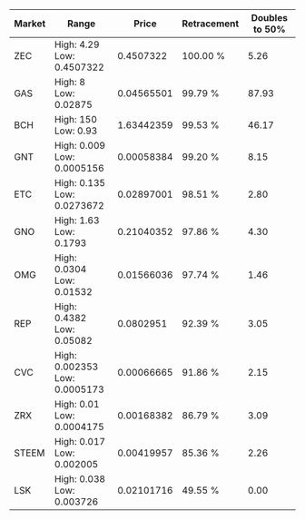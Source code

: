 | Market | Range | Price| Retracement | Doubles to 50% |
| --- | --- | --- | --- | --- |
| ZEC | High: 4.29<br />Low: 0.4507322 | 0.4507322 | 100.00 % | 5.26 |
| GAS | High: 8<br />Low: 0.02875 | 0.04565501 | 99.79 % | 87.93 |
| BCH | High: 150<br />Low: 0.93 | 1.63442359 | 99.53 % | 46.17 |
| GNT | High: 0.009<br />Low: 0.0005156 | 0.00058384 | 99.20 % | 8.15 |
| ETC | High: 0.135<br />Low: 0.0273672 | 0.02897001 | 98.51 % | 2.80 |
| GNO | High: 1.63<br />Low: 0.1793 | 0.21040352 | 97.86 % | 4.30 |
| OMG | High: 0.0304<br />Low: 0.01532 | 0.01566036 | 97.74 % | 1.46 |
| REP | High: 0.4382<br />Low: 0.05082 | 0.0802951 | 92.39 % | 3.05 |
| CVC | High: 0.002353<br />Low: 0.0005173 | 0.00066665 | 91.86 % | 2.15 |
| ZRX | High: 0.01<br />Low: 0.0004175 | 0.00168382 | 86.79 % | 3.09 |
| STEEM | High: 0.017<br />Low: 0.002005 | 0.00419957 | 85.36 % | 2.26 |
| LSK | High: 0.038<br />Low: 0.003726 | 0.02101716 | 49.55 % | 0.00 |
